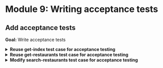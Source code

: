 # Module 9: Writing acceptance tests

## Add acceptance tests

**Goal:** Write acceptance tests

<details>
<summary><b>Reuse get-index test case for acceptance testing</b></summary><p>

1. Modify `when.js` to add new functions to invoke functions remotely via API Gateway

```javascript
const APP_ROOT = '../../'
const _ = require('lodash')
const aws4 = require('aws4')
const URL = require('url')
const http = require('superagent-promise')(require('superagent'), Promise)
const mode = process.env.TEST_MODE

const respondFrom = async (httpRes) => {
  const contentType = _.get(httpRes, 'headers.content-type', 'application/json')
  const body = 
    contentType === 'application/json'
      ? httpRes.body
      : httpRes.text

  return { 
    statusCode: httpRes.status,
    body: body,
    headers: httpRes.headers
  }
}

const signHttpRequest = (url, httpReq) => {
  const urlData = URL.parse(url)
  const opts = {
    host: urlData.hostname, 
    path: urlData.pathname
  }

  aws4.sign(opts)

  httpReq
    .set('Host', opts.headers['Host'])
    .set('X-Amz-Date', opts.headers['X-Amz-Date'])
    .set('Authorization', opts.headers['Authorization'])

  if (opts.headers['X-Amz-Security-Token']) {
    httpReq.set('X-Amz-Security-Token', opts.headers['X-Amz-Security-Token'])
  }
}

const viaHttp = async (relPath, method, opts) => {
  const root = process.env.TEST_ROOT
  const url = `${root}/${relPath}`
  console.log(`invoking via HTTP ${method} ${url}`)

  try {
    const httpReq = http(method, url)

    const body = _.get(opts, "body")
    if (body) {      
      httpReq.send(body)
    }

    if (_.get(opts, "iam_auth", false) === true) {
      signHttpRequest(url, httpReq)
    }

    const authHeader = _.get(opts, "auth")
    if (authHeader) {
      httpReq.set('Authorization', authHeader)
    }

    const res = await httpReq
    return respondFrom(res)
  } catch (err) {
    if (err.status) {
      return {
        statusCode: err.status,
        headers: err.response.headers
      }
    } else {
      throw err
    }
  }
}
```

2. Modify `when.we_invoke_get_index` to toggle between invoking function locally and remotely

```javascript
const we_invoke_get_index = async () => {
  const res = 
    mode === 'handler' 
      ? await viaHandler({}, 'get-index')
      : await viaHttp('', 'GET')

  return res
}
```

3. Modify `init.js` to add a new `TEST_ROOT` environment variable, using the API Gateway endpoint you have deployed

```javascript
const init = async () => {
  if (initialized) {
    return
  }

  process.env.TEST_ROOT = "https://exun14zd2h.execute-api.us-east-1.amazonaws.com/dev"
```

4. Modify `package.json` to add `TEST_MODE` to integration test script, and add an acceptance test script

```json
"scripts": {
  "sls": "serverless",
  "test": "TEST_MODE=handler ./node_modules/.bin/mocha tests/test_cases --reporter spec",
  "acceptance": "TEST_MODE=http ./node_modules/.bin/mocha tests/test_cases --reporter spec"
}
```

5. Run the acceptance test

`npm run acceptance`

and see that the `get-index` function is failing

```
  When we invoke the GET / endpoint
AWS credential loaded
invoking via HTTP GET https://exun14zd2h.execute-api.us-east-1.amazonaws.com/dev/
    1) Should return the index page with 8 restaurants

  1) When we invoke the GET / endpoint
       Should return the index page with 8 restaurants:
     AssertionError: expected undefined to equal 'text/html; charset=UTF-8'
      at Context.it (tests/test_cases/get-index.js:13:44)
      at <anonymous>
      at process._tickCallback (internal/process/next_tick.js:188:7)
```

This is because the HTTP client `superagent` lower-cases the `Content-Type` automatically.

6. Modify `test_cases/get-index.js` to look for `content-type` instead of `Content-Type`

```javascript
expect(res.headers['content-type']).to.equal('text/html; charset=UTF-8')
```

7. Modify `functions/get-index.js` to return `content-type` header instead of `Content-Type`

```javascript
const response = {
  statusCode: 200,
  headers: {
    'content-type': 'text/html; charset=UTF-8'
  },
  body: html
}
```

8. Modify `steps/when.js` to look for `content-type` instead of `Content-Type`

```javascript
const viaHandler = async (event, functionName) => {
  const handler = require(`${APP_ROOT}/functions/${functionName}`).handler
  console.log(`invoking via handler function ${functionName}`)

  const context = {}
  const response = await handler(event, context)
  const contentType = _.get(response, 'headers.content-type', 'application/json');
  if (response.body && contentType === 'application/json') {
    response.body = JSON.parse(response.body);
  }
  return response
}
```

9. Run the acceptance test

`npm run acceptance`

and see that the `get-index` function is now passing

</p></details>

<details>
<summary><b>Reuse get-restaurants test case for acceptance testing</b></summary><p>

1. Modify `when.we_invoke_get_restaurants` to toggle between invoking function locally and remotely

```javascript
const we_invoke_get_restaurants = async () => {
  const res =
    mode === 'handler' 
      ? await viaHandler({}, 'get-restaurants')
      : await viaHttp('restaurants', 'GET', { iam_auth: true })

  return res
}
```

2. Run the acceptance test

`npm run acceptance`

and see that both `get-index` and `get-restaurants` tests are passing

```
  When we invoke the GET / endpoint
AWS credential loaded
invoking via HTTP GET https://exun14zd2h.execute-api.us-east-1.amazonaws.com/dev/
    ✓ Should return the index page with 8 restaurants (632ms)

  When we invoke the GET /restaurants endpoint
invoking via HTTP GET https://exun14zd2h.execute-api.us-east-1.amazonaws.com/dev/restaurants
    ✓ Should return an array of 8 restaurants (380ms)
```

</p></details>

<details>
<summary><b>Modify search-restaurants test case for acceptance testing</b></summary><p>

1. Install `chance` as a dev dependency

`npm install --save-dev chance`

2. Add a file `given.js` to `steps` folder

3. Modify `steps/given.js` to the following

```javascript
const AWS = require('aws-sdk')
AWS.config.region = 'us-east-1'
const cognito = new AWS.CognitoIdentityServiceProvider()
const chance  = require('chance').Chance()

// needs number, special char, upper and lower case
const random_password = () => `${chance.string({ length: 8})}B!gM0uth`

const an_authenticated_user = async () => {
  const userpoolId = process.env.cognito_user_pool_id
  const clientId = process.env.cognito_server_client_id

  const firstName = chance.first()
  const lastName  = chance.last()
  const username  = `test-${firstName}-${lastName}-${chance.string({length: 8})}`
  const password  = random_password()
  const email     = `${firstName}-${lastName}@big-mouth.com`

  const createReq = {
    UserPoolId        : userpoolId,
    Username          : username,
    MessageAction     : 'SUPPRESS',
    TemporaryPassword : password,
    UserAttributes    : [
      { Name: "given_name",  Value: firstName },
      { Name: "family_name", Value: lastName },
      { Name: "email",       Value: email }
    ]
  }
  await cognito.adminCreateUser(createReq).promise()

  console.log(`[${username}] - user is created`)
  
  const req = {
    AuthFlow        : 'ADMIN_NO_SRP_AUTH',
    UserPoolId      : userpoolId,
    ClientId        : clientId,
    AuthParameters  : {
      USERNAME: username,    
      PASSWORD: password
    }
  }
  const resp = await cognito.adminInitiateAuth(req).promise()

  console.log(`[${username}] - initialised auth flow`)

  const challengeReq = {
    UserPoolId          : userpoolId,
    ClientId            : clientId,
    ChallengeName       : resp.ChallengeName,
    Session             : resp.Session,
    ChallengeResponses  : {
      USERNAME: username,
      NEW_PASSWORD: random_password()
    }
  }
  const challengeResp = await cognito.adminRespondToAuthChallenge(challengeReq).promise()
  
  console.log(`[${username}] - responded to auth challenge`)

  return {
    username,
    firstName,
    lastName,
    idToken: challengeResp.AuthenticationResult.IdToken
  }
}

module.exports = {
  an_authenticated_user
}
```

This introduces a new env var `cognito_server_client_id` for the tests that we need to add to the `init` step. For this to work, we also need to use a real Cognito User Pool ID.

4. Modify `steps/init.js` to use the real Cognito User Pool ID, and add the new env var, e.g.

```javascript
process.env.cognito_user_pool_id = "us-east-1_16bnZr2X5"
process.env.cognito_client_id    = "test_cognito_client_id"
process.env.cognito_server_client_id = "45ukim39plteivmrq49elgqn3v"
```

5. Add a file `tearDown.js` to the `steps` folder

6. Modify `steps/tearDown.js` to the following

```javascript
const AWS = require('aws-sdk')
AWS.config.region = 'us-east-1'
const cognito = new AWS.CognitoIdentityServiceProvider()

const an_authenticated_user = async (user) => {
  let req = {
    UserPoolId: process.env.cognito_user_pool_id,
    Username: user.username
  }
  await cognito.adminDeleteUser(req).promise()
  
  console.log(`[${user.username}] - user deleted`)
}

module.exports = {
  an_authenticated_user
}
```

7. Modify `steps/when.js` so that when we search restaurants, we would do so as an authenticated user

```javascript
const we_invoke_search_restaurants = async (user, theme) => {
  const body = JSON.stringify({ theme })
  const auth = user.idToken

  const res = 
    mode === 'handler'
      ? viaHandler({ body }, 'search-restaurants')
      : viaHttp('restaurants/search', 'POST', { body, auth })

  return res
}
```

8. Modify `test_cases/search-restaurants.js` so we would search restaurants as an authenticated user

```javascript
const { expect } = require('chai')
const { init } = require('../steps/init')
const when = require('../steps/when')
const tearDown = require('../steps/tearDown')
const given = require('../steps/given')

describe('Given an authenticated user', () => {
  let user

  before(async () => {
    await init()
    user = await given.an_authenticated_user()
  })

  after(async () => {
    await tearDown.an_authenticated_user(user)
  })

  describe(`When we invoke the POST /restaurants/search endpoint with theme 'cartoon'`, () => {
    before(async () => await init())
  
    it(`Should return an array of 4 restaurants`, async () => {
      let res = await when.we_invoke_search_restaurants(user, 'cartoon')
  
      expect(res.statusCode).to.equal(200)
      expect(res.body).to.have.lengthOf(4)
  
      for (let restaurant of res.body) {
        expect(restaurant).to.have.property('name')
        expect(restaurant).to.have.property('image')
      }
    })
  })
})
```

9. Run the acceptance tests

`npm run acceptance`

and see that all 3 tests are passing

```
  When we invoke the GET / endpoint
AWS credential loaded
invoking via HTTP GET https://exun14zd2h.execute-api.us-east-1.amazonaws.com/dev/
    ✓ Should return the index page with 8 restaurants (454ms)

  When we invoke the GET /restaurants endpoint
invoking via HTTP GET https://exun14zd2h.execute-api.us-east-1.amazonaws.com/dev/restaurants
    ✓ Should return an array of 8 restaurants (312ms)

  Given an authenticated user
[test-Evelyn-Capecchi-f!!O[cz*] - user is created
[test-Evelyn-Capecchi-f!!O[cz*] - initialised auth flow
[test-Evelyn-Capecchi-f!!O[cz*] - responded to auth challenge
    When we invoke the POST /restaurants/search endpoint with theme 'cartoon'
invoking via HTTP POST https://exun14zd2h.execute-api.us-east-1.amazonaws.com/dev/restaurants/search
      ✓ Should return an array of 4 restaurants (1443ms)
[test-Evelyn-Capecchi-f!!O[cz*] - user deleted


  3 passing (4s)
```

10. Run the integration tests

and see that all 3 tests are still passing as well

```
  When we invoke the GET / endpoint
AWS credential loaded
invoking via handler function get-index
loading index.html...
loaded
    ✓ Should return the index page with 8 restaurants (881ms)

  When we invoke the GET /restaurants endpoint
invoking via handler function get-restaurants
    ✓ Should return an array of 8 restaurants (1281ms)

  Given an authenticated user
[test-Leonard-West-N0%4KVxS] - user is created
[test-Leonard-West-N0%4KVxS] - initialised auth flow
[test-Leonard-West-N0%4KVxS] - responded to auth challenge
    When we invoke the POST /restaurants/search endpoint with theme 'cartoon'
invoking via handler function search-restaurants
      ✓ Should return an array of 4 restaurants (281ms)
[test-Leonard-West-N0%4KVxS] - user deleted


  3 passing (5s)
```

</p></details>